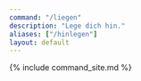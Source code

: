 ```yaml
---
command: "/liegen"
description: "Lege dich hin."
aliases: ["/hinlegen"]
layout: default
---
```

{% include command_site.md %}
